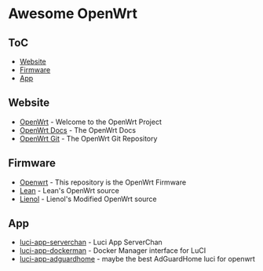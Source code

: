 # Awesome OpenWrt


ToC
---

- [Website](#website)
- [Firmware](#firmware)
- [App](#app)

## Website
* [OpenWrt](https://openwrt.org) - Welcome to the OpenWrt Project
* [OpenWrt Docs](https://openwrt.org/docs/start) - The OpenWrt Docs
* [OpenWrt Git](https://git.openwrt.org/openwrt/openwrt.git) - The OpenWrt Git Repository



## Firmware
* [Openwrt](https://github.com/openwrt/openwrt) - This repository is the OpenWrt Firmware
* [Lean](https://github.com/coolsnowwolf/lede) - Lean's OpenWrt source
* [Lienol](https://github.com/Lienol/openwrt) - Lienol's Modified OpenWrt source



## App
* [luci-app-serverchan](https://github.com/tty228/luci-app-serverchan) - Luci App ServerChan
* [luci-app-dockerman](https://github.com/lisaac/luci-app-dockerman) - Docker Manager interface for LuCI
* [luci-app-adguardhome](https://github.com/rufengsuixing/luci-app-adguardhome) - maybe the best AdGuardHome luci for openwrt